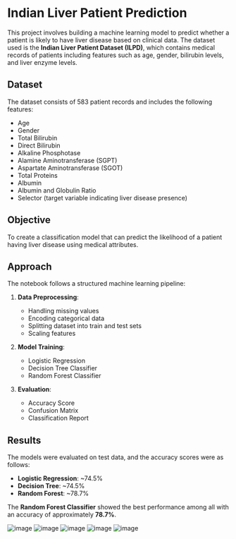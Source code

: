# Indian Liver Patient Prediction

This project involves building a machine learning model to predict whether a patient is likely to have liver disease based on clinical data. The dataset used is the **Indian Liver Patient Dataset (ILPD)**, which contains medical records of patients including features such as age, gender, bilirubin levels, and liver enzyme levels.

## Dataset

The dataset consists of 583 patient records and includes the following features:

- Age
- Gender
- Total Bilirubin
- Direct Bilirubin
- Alkaline Phosphotase
- Alamine Aminotransferase (SGPT)
- Aspartate Aminotransferase (SGOT)
- Total Proteins
- Albumin
- Albumin and Globulin Ratio
- Selector (target variable indicating liver disease presence)

## Objective

To create a classification model that can predict the likelihood of a patient having liver disease using medical attributes.

## Approach

The notebook follows a structured machine learning pipeline:

1. **Data Preprocessing**:
   - Handling missing values
   - Encoding categorical data
   - Splitting dataset into train and test sets
   - Scaling features

2. **Model Training**:
   - Logistic Regression
   - Decision Tree Classifier
   - Random Forest Classifier

3. **Evaluation**:
   - Accuracy Score
   - Confusion Matrix
   - Classification Report

## Results

The models were evaluated on test data, and the accuracy scores were as follows:

- **Logistic Regression**: ~74.5%
- **Decision Tree**: ~74.5%
- **Random Forest**: ~78.7%

The **Random Forest Classifier** showed the best performance among all with an accuracy of approximately **78.7%**.

![image](https://github.com/user-attachments/assets/3668bc90-29b9-4d20-be4c-c18343292cbb)
![image](https://github.com/user-attachments/assets/3c168434-418e-417e-8dc8-df9adbd788d0)
![image](https://github.com/user-attachments/assets/2b77912f-316b-432e-ae7d-5e1b69bf35f2)
![image](https://github.com/user-attachments/assets/8f220255-c117-4001-b246-736965f22f81)
![image](https://github.com/user-attachments/assets/8b2377fd-109b-4bc9-b5c6-1659bb9d8f7b)





